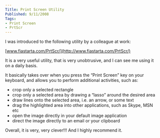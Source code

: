 ```yaml
---
Title: Print Screen Utility
Published: 9/11/2008
Tags:
- Print Screen
- PrtScr
---
```


I was introduced to the following utility by a colleague at work:

[www.fiastarta.com/PrtScr/](http://www.fiastarta.com/PrtScr/)

It is a very useful utility, that is very unobtrusive, and I can see me using it on a daily basis.

It basically takes over when you press the “Print Screen” key on your keyboard, and allows you to perform additional activities, such as:

- crop only a selected rectangle 
- crop only a selected area by drawing a “lasso” around the desired area 
- draw lines onto the selected area, i.e. an arrow, or some text 
- drag the highlighted area into other applications, such as Skype, MSN etc 
- open the image directly in your default image application 
- direct the image directly to an email or your clipboard

Overall, it is very, very clever!!! And I highly recommend it.
